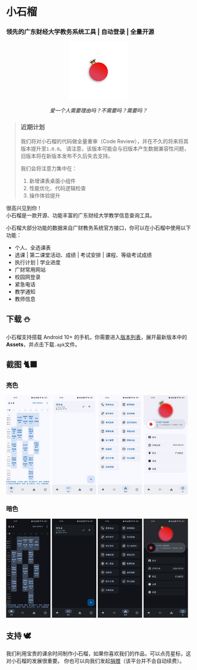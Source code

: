 # 小石榴

### 领先的广东财经大学教务系统工具 | 自动登录 | 全量开源

<p align="center">
    <img width="160" src="app/src/main/res/drawable/punica.png" alt="Punica Logo"/>
</p>

<p align="center">
    <i>爱一个人需要理由吗？不需要吗？需要吗？</i>
</p>

> ### 近期计划
> 我们将对小石榴的代码做全量重审（Code Review），并在不久的将来将其版本提升至`1.0.0`。
> 请注意，该版本可能会与旧版本产生数据兼容性问题，旧版本将在新版本发布不久后失去支持。
>
> 我们会将注意力集中在：
> 1. 新增课表桌面小组件
> 2. 性能优化、代码逻辑检查
> 3. 操作体验提升

很高兴见到你！\
小石榴是一款开源、功能丰富的广东财经大学教学信息查询工具。

小石榴大部分功能的数据来自广财教务系统官方接口，你可以在小石榴中使用以下功能：

- 个人、全选课表
- 选课 | 第二课堂活动、成绩 | 考试安排 | 课程、等级考试成绩
- 执行计划 | 学业进度
- 广财常用网站
- 校园网登录
- 紧急电话
- 教学通知
- 教师信息

## 下载 ⛄

小石榴支持搭载 Android 10+ 的手机，你需要进入[版本列表](https://github.com/Kiteio/Punica/releases)，展开最新版本中的 **Assets**，并点击下载`.apk`文件。

## 截图 🐈‍⬛

### 亮色

<p>
    <img src="readme/screenshot1.jpg" alt="screenshot" width="24%" />
    <img src="readme/screenshot3.jpg" alt="screenshot" width="24%" />
    <img src="readme/screenshot5.jpg" alt="screenshot" width="24%" />
    <img src="readme/screenshot7.jpg" alt="screenshot" width="24%" />
</p>

### 暗色

<p>
    <img src="readme/screenshot2.jpg" alt="screenshot" width="24%" />
    <img src="readme/screenshot4.jpg" alt="screenshot" width="24%" />
    <img src="readme/screenshot6.jpg" alt="screenshot" width="24%" />
    <img src="readme/screenshot8.jpg" alt="screenshot" width="24%" />
</p>

## 支持 🕊️

我们利用宝贵的课余时间制作小石榴，如果你喜欢我们的作品，可以点亮星标，这对小石榴的发展很重要。
你也可以向我们发起[捐赠](https://afdian.com/a/kiteio)（该平台并不会自动续费）。